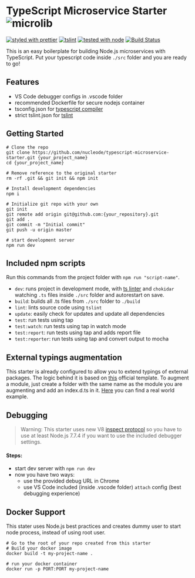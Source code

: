 # TypeScript Microservice Starter ![microlib](https://user-images.githubusercontent.com/6388707/58275504-7818c880-7d95-11e9-84af-f8aa50b93d5f.png)

[![styled with prettier](https://img.shields.io/badge/styled%20with-Prettier-blue.svg)](https://github.com/prettier/prettier)
[![tslint](https://img.shields.io/badge/linted%20by-TSLint-brightgreen.svg)](https://palantir.github.io/tslint/)
[![tested with node](https://img.shields.io/badge/tested%20with-node--tap-yellow.svg)](https://github.com/tapjs/node-tap)
[![Build Status](https://dev.azure.com/nucleode/TypeScript%20Microservice%20Starter/_apis/build/status/nucleode.typescript-microservice-starter?branchName=master)](https://dev.azure.com/nucleode/TypeScript%20Microservice%20Starter/_build/latest?definitionId=39&branchName=master)

This is an easy boilerplate for building Node.js microservices with TypeScript. Put your typescript code inside `./src` folder and you are ready to go!

## Features

* VS Code debugger configs in .vscode folder
* recommended Dockerfile for secure nodejs container
* tsconfig.json for [typescript compiler](https://www.typescriptlang.org/docs/handbook/tsconfig-json.html)
* strict tslint.json for [tslint](https://palantir.github.io/tslint/)

## Getting Started

```
# Clone the repo
git clone https://github.com/nucleode/typescript-microservice-starter.git {your_project_name}
cd {your_project_name}

# Remove reference to the original starter
rm -rf .git && git init && npm init

# Install development dependencies
npm i

# Initialize git repo with your own
git init
git remote add origin git@github.com:{your_repository}.git
git add .
git commit -m "Initial commit"
git push -u origin master

# start development server
npm run dev
```

## Included npm scripts

Run this commands from the project folder with `npm run "script-name"`.
* `dev`: runs project in development mode, with [ts linter](https://palantir.github.io/tslint/) and `chokidar` watching `.ts` files inside `./src` folder and autorestart on save.
* `build`: builds all .ts files from `./src` folder to `./build`
* `lint`: lints source code using `tslint`
* `update`: easily check for updates and update all dependencies
* `test`: run tests using tap
* `test:watch`: run tests using tap in watch mode
* `test:report`: run tests using tap and adds report file
* `test:reporter`: run tests using tap and convert output to mocha

## External typings augmentation
This starter is already configured to allow you to extend typings of external packages. The logic behind it is based on [this](https://www.typescriptlang.org/docs/handbook/declaration-files/templates/module-plugin-d-ts.html) official template. To augment a module, just create a folder with the same name as the module you are augmenting and add an index.d.ts in it. [Here](https://github.com/fox1t/fastify-websocket-router/tree/master/typings/fastify) you can find a real world example.

## Debugging
> Warning: This starter uses new V8 [inspect protocol](https://nodejs.org/api/debugger.html) so you have to use at least Node.js 7.7.4 if you want to use the included debugger settings.

#### Steps:
* start dev server with `npm run dev`
* now you have two ways:
  * use the provided debug URL in Chrome
  * use VS Code included (inside .vscode folder) `attach` config (best debugging experience)

## Docker Support

This stater uses Node.js best practices and creates dummy user to start node process, instead of using root user.

```
# Go to the root of your repo created from this starter
# Build your docker image
docker build -t my-project-name .

# run your docker container
docker run -p PORT:PORT my-project-name
```
